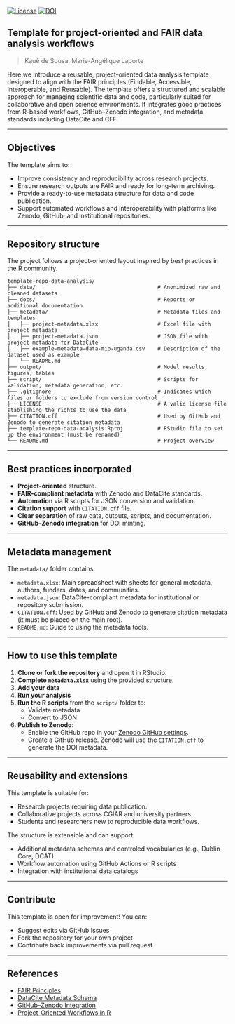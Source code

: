 <!-- badges: start -->
[![License](https://img.shields.io/badge/License-CC%20BY%204.0-blue.svg)](https://creativecommons.org/licenses/by/4.0/deed.en) 
[![DOI](https://zenodo.org/badge/DOI/10.5281/zenodo.15224389.svg)](https://doi.org/10.5281/zenodo.15224389)
<!-- badges: end --> 

## Template for project-oriented and FAIR data analysis workflows
> Kauê de Sousa, Marie-Angélique Laporte

Here we introduce a reusable, project-oriented data analysis template designed to align with the FAIR principles (Findable, Accessible, Interoperable, and Reusable). The template offers a structured and scalable approach for managing scientific data and code, particularly suited for collaborative and open science environments. It integrates good practices from R-based workflows, GitHub–Zenodo integration, and metadata standards including DataCite and CFF.

---

## Objectives

The template aims to:

- Improve consistency and reproducibility across research projects.
- Ensure research outputs are FAIR and ready for long-term archiving.
- Provide a ready-to-use metadata structure for data and code publication.
- Support automated workflows and interoperability with platforms like Zenodo, GitHub, and institutional repositories.

---

## Repository structure

The project follows a project-oriented layout inspired by best practices in the R community.

```text
template-repo-data-analysis/
├── data/                                       # Anonimized raw and cleaned datasets
├── docs/                                       # Reports or additional documentation
├── metadata/                                   # Metadata files and templates
│   ├── project-metadata.xlsx                   # Excel file with project metadata
│   ├── project-metadata.json                   # JSON file with project metadata for DataCite
│   ├── example-metadata-data-mip-uganda.csv    # Description of the dataset used as example
│   └── README.md    
├── output/                                     # Model results, figures, tables
├── script/                                     # Scripts for validation, metadata generation, etc.
├── .gitignore                                  # Indicates which files or folders to exclude from version control
├── LICENSE                                     # A valid license file stablishing the rights to use the data
├── CITATION.cff                                # Used by GitHub and Zenodo to generate citation metadata
├── template-repo-data-analysis.Rproj           # RStudio file to set up the environment (must be renamed)
└── README.md                                   # Project overview
```
---

## Best practices incorporated

- **Project-oriented** structure.
- **FAIR-compliant metadata** with Zenodo and DataCite standards.
- **Automation** via R scripts for JSON conversion and validation.
- **Citation support** with `CITATION.cff` file.
- **Clear separation** of raw data, outputs, scripts, and documentation.
- **GitHub–Zenodo integration** for DOI minting.

---

## Metadata management

The `metadata/` folder contains:

- `metadata.xlsx`: Main spreadsheet with sheets for general metadata, authors, funders, dates, and communities.
- `metadata.json`: DataCite-compliant metadata for institutional or repository submission.
- `CITATION.cff`: Used by GitHub and Zenodo to generate citation metadata (it must be placed on the main root).
- `README.md`: Guide to using the metadata tools.

---

## How to use this template

1. **Clone or fork the repository** and open it in RStudio.
2. **Complete `metadata.xlsx`** using the provided structure.
3. **Add your data**
4. **Run your analysis**
5. **Run the R scripts** from the `script/` folder to:
   - Validate metadata 
   - Convert to JSON
6. **Publish to Zenodo**:
   - Enable the GitHub repo in your [Zenodo GitHub settings](https://zenodo.org/account/settings/github/).
   - Create a GitHub release. Zenodo will use the `CITATION.cff` to generate the DOI metadata.

---

## Reusability and extensions

This template is suitable for:
- Research projects requiring data publication.
- Collaborative projects across CGIAR and university partners.
- Students and researchers new to reproducible data workflows.

The structure is extensible and can support:
- Additional metadata schemas and controled vocabularies (e.g., Dublin Core, DCAT)
- Workflow automation using GitHub Actions or R scripts
- Integration with institutional data catalogs

---

## Contribute

This template is open for improvement! You can:
- Suggest edits via GitHub Issues
- Fork the repository for your own project
- Contribute back improvements via pull request

---

## References

- [FAIR Principles](https://www.go-fair.org/fair-principles/)
- [DataCite Metadata Schema](https://schema.datacite.org/)
- [GitHub–Zenodo Integration](https://docs.github.com/en/repositories/archiving-a-github-repository/referencing-and-citing-content)
- [Project-Oriented Workflows in R](https://www.tidyverse.org/blog/2017/12/workflow-vs-script/)



